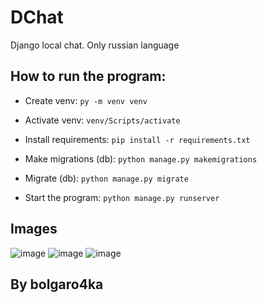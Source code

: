 # DChat
Django local chat. Only russian language

## How to run the program:

 - Create venv:
```py -m venv venv```

 - Activate venv:
```venv/Scripts/activate```

 - Install requirements:
```pip install -r requirements.txt```

 - Make migrations (db):
```python manage.py makemigrations```

 - Migrate (db):
```python manage.py migrate```

 - Start the program:
```python manage.py runserver```

## Images
![image](https://github.com/bolgaro4ka/DChat/assets/123888141/b03b6713-cd73-446b-bdbe-55b8b58645bb)
![image](https://github.com/bolgaro4ka/DChat/assets/123888141/85e43082-78c7-447d-aa96-a88d70ed7a6e)
![image](https://github.com/bolgaro4ka/DChat/assets/123888141/8b552769-bc81-4126-aa50-26687efdc48d)

## By bolgaro4ka
